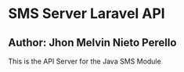 # SMS Server Laravel API
## Author: Jhon Melvin Nieto Perello
This is the API Server for the Java SMS Module
